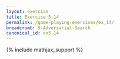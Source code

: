 ```yaml
---
layout: exercise
title: Exercise 5.14
permalink: /game-playing-exercises/ex_14/
breadcrumb: 5-Adversarial-Search
canonical_id: ex5.14
---
```


{% include mathjax_support %}

